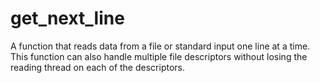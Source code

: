 # get_next_line
A function that reads data from a file or standard input one line at a time. This function can also handle multiple file descriptors without losing the reading thread on each of the descriptors.
